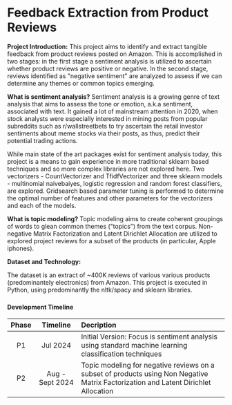 # Feedback Extraction from Product Reviews

<b>Project Introduction:</b> This project aims to identify and extract tangible feedback from product reviews posted on Amazon. This is accomplished in two stages: in the first stage a sentiment analysis is utilized to ascertain whether product reviews are positive or negative. In the second stage, reviews identified as "negative sentiment" are analyzed to assess if we can determine any themes or common topics emerging.

<b>What is sentiment analysis?</b> Sentiment analysis is a growing genre of text analysis that aims to assess the tone or emotion, a.k.a sentiment, associated with text. It gained a lot of mainstream attention in 2020, when stock analysts were especially interested in mining posts from popular subreddits such as r/wallstreetbets to try ascertain the retail investor sentiments about meme stocks via their posts, as thus, predict their potential trading actions. 

While main state of the art packages exist for sentiment analysis today, this project is a means to gain experience in more traditional sklearn based techniques and so more complex libraries are not explored here. Two vectorizers - CountVectorizer and TfidfVectorizer and three sklearn models - multinomial naivebaiyes, logistic regression and random forest classifiers, are explored. Gridsearch based parameter tuning is performed to determine the optimal number of features and other parameters for the vectorizers and each of the models.

<b>What is topic modeling?</b> Topic modeling aims to create coherent groupings of words to glean common themes ("topics") from the text corpus. Non-negative Matrix Factorization and Latent Dirichlet Allocation are utilized to explored project reviews for a subset of the products (in particular, Apple iphones).

<b>Dataset and Technology:</b> 

The dataset is an extract of ~400K reviews of various various products (predominantely electronics) from Amazon. This project is executed in Python, using predominantly the nltk/spacy and sklearn libraries.

###
#### Development Timeline
|Phase|Timeline| Decription |
|:---:|:---:|:---|
|P1 |Jul 2024|Initial Version: Focus is sentiment analysis using standard machine learning classification techniques|
|P2|Aug - Sept 2024|Topic modeling for negative reviews on a subset of products using Non Negative Matrix Factorization and Latent Dirichlet Allocation|
